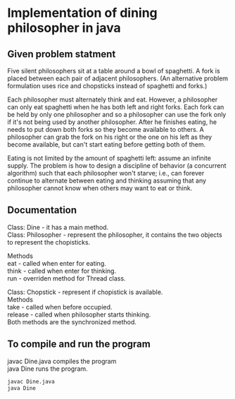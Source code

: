 # Implementation of dining philosopher in java
## Given problem statment
Five silent philosophers sit at a table around a bowl of spaghetti. A 
fork is placed between each pair of adjacent philosophers. (An 
alternative problem formulation uses rice and chopsticks instead of 
spaghetti and forks.)

Each philosopher must alternately think and eat. However, a philosopher 
can only eat spaghetti when he has both left and right forks. Each fork 
can be held by only one philosopher and so a philosopher can use the fork 
only if it's not being used by another philosopher. After he finishes
eating, he needs to put down both forks so they become available to 
others. A philosopher can grab the fork on his right or the one on his 
left as they become available, but can't start eating before getting both 
of them.

Eating is not limited by the amount of spaghetti left: assume an infinite 
supply. The problem is how to design a discipline of behavior (a 
concurrent algorithm) such that each philosopher won't starve; i.e., can 
forever continue to alternate between eating and thinking assuming that 
any philosopher cannot know when others may want to eat or think.

## Documentation
Class: Dine - it has a main method.\
Class: Philosopher - represent the philosopher, it contains the two 
objects to represent the chopisticks.

Methods\
eat - called when enter for eating.\
think - called when enter for thinking.\
run - overriden method for Thread class.

Class: Chopstick - represent if chopistick is available.\
Methods\
take - called when before occupied.\
release - called when philosopher starts thinking.\
Both methods are the synchronized method.

## To compile and run the program
javac Dine.java compiles the program\
java Dine runs the program.
```cmd
javac Dine.java
java Dine
```

